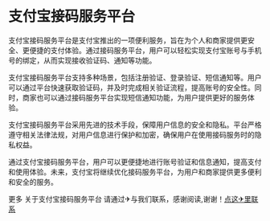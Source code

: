 # 支付宝接码服务平台

支付宝接码服务平台是支付宝推出的一项便利服务，旨在为个人和商家提供更安全、更便捷的支付体验。通过接码服务平台，用户可以轻松实现支付宝账号与手机号的绑定，从而实现接收验证码、通知等功能。

支付宝接码服务平台支持多种场景，包括注册验证、登录验证、短信通知等。用户可以通过平台快速获取验证码，并及时完成相关验证流程，提高账号的安全性。同时，商家也可以通过接码服务平台实现短信通知功能，为用户提供更好的服务体验。

支付宝接码服务平台采用先进的技术手段，保障用户信息的安全和隐私。平台严格遵守相关法律法规，对用户信息进行保护和加密，确保用户在使用接码服务时的隐私权益。

通过支付宝接码服务平台，用户可以更便捷地进行账号验证和信息通知，提高支付和使用体验。未来，支付宝将继续优化接码服务平台，为用户和商家提供更多便利和安全的服务。

更多 关于支付宝接码服务平台 请通过✈与我们联系，感谢阅读,谢谢！[点这✈里联系](https://c.k02.cc)